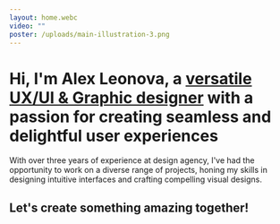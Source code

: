 ```yaml
---
layout: home.webc
video: ""
poster: /uploads/main-illustration-3.png
---
```

<h1 class="text-heading-2">Hi, I'm Alex Leonova, a <u>versatile UX/UI & Graphic designer</u> with a passion for creating seamless and delightful user experiences</h1>

With over three years of experience at design agency, I've had the opportunity to work on a diverse range of projects, honing my skills in designing intuitive interfaces and crafting compelling visual designs.

<h2 class="text-heading-3">Let's create something amazing together!</h2>